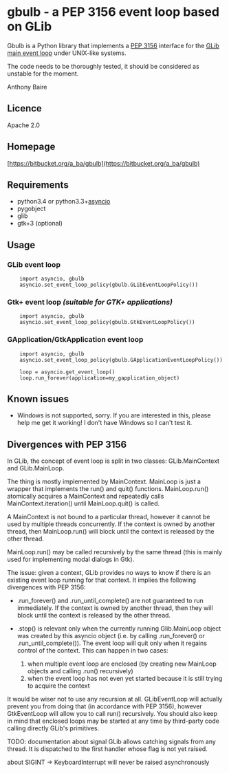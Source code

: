 # gbulb - a PEP 3156 event loop based on GLib


Gbulb is a Python library that implements a [PEP 3156][PEP3156] interface for
the [GLib main event loop][glibloop] under UNIX-like systems.

The code needs to be thoroughly tested, it should be considered as unstable for
the moment.

Anthony Baire

## Licence

Apache 2.0

## Homepage

[https://bitbucket.org/a_ba/gbulb](https://bitbucket.org/a_ba/gbulb)

## Requirements
- python3.4 or python3.3+[asyncio][asyncio]
- pygobject
- glib 
- gtk+3 (optional)

## Usage

### GLib event loop

        import asyncio, gbulb
        asyncio.set_event_loop_policy(gbulb.GLibEventLoopPolicy())

### Gtk+ event loop *(suitable for GTK+ applications)*

        import asyncio, gbulb
        asyncio.set_event_loop_policy(gbulb.GtkEventLoopPolicy())

### GApplication/GtkApplication event loop

        import asyncio, gbulb
        asyncio.set_event_loop_policy(gbulb.GApplicationEventLoopPolicy())

        loop = asyncio.get_event_loop()
        loop.run_forever(application=my_gapplication_object)

## Known issues

- Windows is not supported, sorry. If you are interested in this, please help
  me get it working! I don't have Windows so I can't test it.

## Divergences with PEP 3156

In GLib, the concept of event loop is split in two classes: GLib.MainContext
and GLib.MainLoop.

The thing is mostly implemented by MainContext. MainLoop is just a wrapper
that implements the run() and quit() functions. MainLoop.run() atomically
acquires a MainContext and repeatedly calls MainContext.iteration() until
MainLoop.quit() is called.

A MainContext is not bound to a particular thread, however it cannot be used
by multiple threads concurrently. If the context is owned by another thread,
then MainLoop.run() will block until the context is released by the other
thread.

MainLoop.run() may be called recursively by the same thread (this is mainly
used for implementing modal dialogs in Gtk).

The issue: given a context, GLib provides no ways to know if there is an
existing event loop running for that context. It implies the following
divergences with PEP 3156:

 - .run_forever() and .run_until_complete() are not guaranteed to run
   immediately. If the context is owned by another thread, then they will
   block until the context is released by the other thread.

 - .stop() is relevant only when the currently running Glib.MainLoop object
   was created by this asyncio object (i.e. by calling .run_forever() or
   .run_until_complete()). The event loop will quit only when it regains
   control of the context. This can happen in two cases:
    1. when multiple event loop are enclosed (by creating new MainLoop
       objects and calling .run() recursively)
    2. when the event loop has not even yet started because it is still
       trying to acquire the context

It would be wiser not to use any recursion at all. GLibEventLoop will
actually prevent you from doing that (in accordance with PEP 3156), however
GtkEventLoop will allow you to call run() recursively. You should also keep
in mind that enclosed loops may be started at any time by third-party code
calling directly GLib's primitives.

TODO: documentation about signal GLib allows catching signals from any
thread. It is dispatched to the first handler whose flag is not yet raised.

about SIGINT -> KeyboardInterrupt will never be raised asynchronously


[PEP3156]:  http://www.python.org/dev/peps/pep-3156/
[asyncio]:  https://pypi.python.org/pypi/asyncio
[glibloop]: https://developer.gnome.org/glib/stable/glib-The-Main-Event-Loop.html

